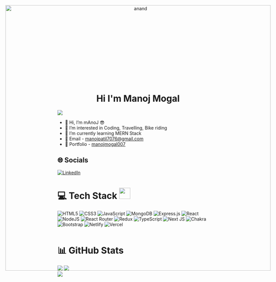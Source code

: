 <div id="box" style="height: 250px; display: flex; justify-content: center;">
       <p align ="center"> <img width="830" src="https://i.pinimg.com/originals/fa/7b/4b/fa7b4bdc3b2f73e749e5c2c646d4ae13.gif" alt="anand"/> </p>
 </div>
 


<h1 align='center'>Hi I'm Manoj Mogal </h1>
<!-- <h3>Aspiring MERN stack developer</h3> -->
  <a align='center' href="https://github.com/durgeshrai633/readme-typing-svg"><img src="https://readme-typing-svg.herokuapp.com?lines=MERN+Stack+Web+Developer;&center=true&width=1000&height=50"></a>

- 👋 Hi, I’m mAnoJ 😎
- 👀 I’m interested in Coding, Travelling, Bike riding
- 🌱 I’m currently learning MERN Stack
- 📧 Email - manojpatil7076@gmail.com
- 💼 Portfolio - [manojmogal007](https://manojmogal007.github.io)



## 🌐 Socials
[![LinkedIn](https://img.shields.io/badge/LinkedIn-%230077B5.svg?logo=linkedin&logoColor=white)](https://www.linkedin.com/in/manoj-mogal-8830341b2/) 

# 💻 Tech Stack  <img src="https://camo.githubusercontent.com/beb64ff21c883e318e4f5db5231c2ba4175705bea1c9249e82a41ab375db4f75/68747470733a2f2f6d65646961322e67697068792e636f6d2f6d656469612f51737347456d706b79454f684243623765312f67697068792e6769663f6369643d656366303565343761306e336769316266716e74716d6f62386739616964316f796a327772336473336d67373030626c267269643d67697068792e676966" width="35" /></h3>

![HTML5](https://img.shields.io/badge/html5-%23E34F26.svg?style=for-the-badge&logo=html5&logoColor=white) 
![CSS3](https://img.shields.io/badge/css3-%231572B6.svg?style=for-the-badge&logo=css3&logoColor=white) 
![JavaScript](https://img.shields.io/badge/javascript-%23323330.svg?style=for-the-badge&logo=javascript&logoColor=%23F7DF1E) 
![MongoDB](https://img.shields.io/badge/MongoDB-%234ea94b.svg?style=for-the-badge&logo=mongodb&logoColor=white) 
![Express.js](https://img.shields.io/badge/express.js-%23404d59.svg?style=for-the-badge&logo=express&logoColor=%2361DAFB) 
![React](https://img.shields.io/badge/react-%2320232a.svg?style=for-the-badge&logo=react&logoColor=%2361DAFB) 
![NodeJS](https://img.shields.io/badge/node.js-6DA55F?style=for-the-badge&logo=node.js&logoColor=white) 
![React Router](https://img.shields.io/badge/React_Router-CA4245?style=for-the-badge&logo=react-router&logoColor=white) 
![Redux](https://img.shields.io/badge/redux-%23593d88.svg?style=for-the-badge&logo=redux&logoColor=white) 
![TypeScript](https://img.shields.io/badge/typescript-%23007ACC.svg?style=for-the-badge&logo=typescript&logoColor=white) 
![Next JS](https://img.shields.io/badge/Next-black?style=for-the-badge&logo=next.js&logoColor=white) 
![Chakra](https://img.shields.io/badge/chakra-%234ED1C5.svg?style=for-the-badge&logo=chakraui&logoColor=white) 
![Bootstrap](https://img.shields.io/badge/bootstrap-%23563D7C.svg?style=for-the-badge&logo=bootstrap&logoColor=white) 
![Netlify](https://img.shields.io/badge/netlify-%23000000.svg?style=for-the-badge&logo=netlify&logoColor=#00C7B7) 
![Vercel](https://img.shields.io/badge/vercel-%23323330.svg?style=for-the-badge&logo=vercel&logoColor=white) 
<!-- ![Styled Components](https://img.shields.io/badge/styled--components-DB7093?style=for-the-badge&logo=styled-components&logoColor=white)  -->

<!-- ![Heroku](https://img.shields.io/badge/heroku-%23430098.svg?style=for-the-badge&logo=heroku&logoColor=white)  -->
<!-- ![Postman](https://img.shields.io/badge/Postman-FF6C37?style=for-the-badge&logo=postman&logoColor=white) -->

<p align="center"> <a href="https://github.com/ryo-ma/github-profile-trophy"><img src="https://github-profile-trophy.vercel.app/?username=manojmogal007" alt="" /></a> </p>


# 📊 GitHub Stats
![](https://github-readme-stats.vercel.app/api?username=manojmogal007&theme=react&hide_border=false&include_all_commits=true&count_private=false)
![](https://github-readme-streak-stats.herokuapp.com/?user=manojmogal007&theme=react&hide_border=false)<br/>
![](https://github-readme-stats.vercel.app/api/top-langs/?username=manojmogal007&theme=react&hide_border=false&include_all_commits=true&count_private=false&layout=compact)


<!-- - 💞️ I’m looking to collaborate on ... -->


<!---
manojmogal007/manojmogal007 is a ✨ special ✨ repository because its `README.md` (this file) appears on your GitHub profile.
You can click the Preview link to take a look at your changes.
--->
